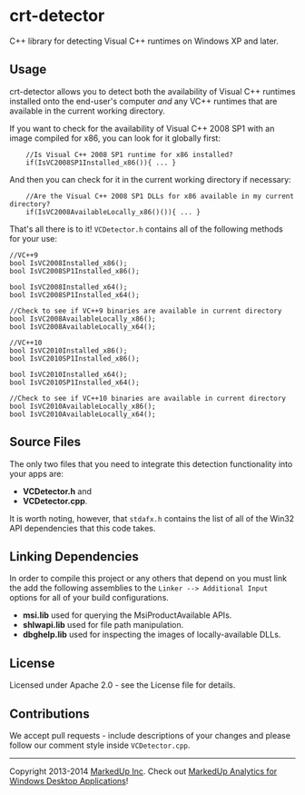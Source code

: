 crt-detector
============

C++ library for detecting Visual C++ runtimes on Windows XP and later.

## Usage
crt-detector allows you to detect both the availability of Visual C++ runtimes installed onto the end-user's computer _and_ any VC++ runtimes that are available in the current working directory.

If you want to check for the availability of Visual C++ 2008 SP1 with an image compiled for x86, you can look for it globally first:

````
	//Is Visual C++ 2008 SP1 runtime for x86 installed?
	if(IsVC2008SP1Installed_x86()){ ... }
````

And then you can check for it in the current working directory if necessary:

````
	//Are the Visual C++ 2008 SP1 DLLs for x86 available in my current directory?
	if(IsVC2008AvailableLocally_x86()()){ ... }
````

That's all there is to it! `VCDetector.h` contains all of the following methods for your use:

````
//VC++9
bool IsVC2008Installed_x86();
bool IsVC2008SP1Installed_x86();

bool IsVC2008Installed_x64();
bool IsVC2008SP1Installed_x64();

//Check to see if VC++9 binaries are available in current directory
bool IsVC2008AvailableLocally_x86();
bool IsVC2008AvailableLocally_x64();

//VC++10
bool IsVC2010Installed_x86();
bool IsVC2010SP1Installed_x86();

bool IsVC2010Installed_x64();
bool IsVC2010SP1Installed_x64();

//Check to see if VC++10 binaries are available in current directory
bool IsVC2010AvailableLocally_x86();
bool IsVC2010AvailableLocally_x64();
````

## Source Files
The only two files that you need to integrate this detection functionality into your apps are:

* __VCDetector.h__ and
* __VCDetector.cpp__.

It is worth noting, however, that `stdafx.h` contains the list of all of the Win32 API dependencies that this code takes.

## Linking Dependencies
In order to compile this project or any others that depend on you must link the add the following assemblies to the `Linker --> Additional Input`
options for all of your build configurations.

* __msi.lib__ used for querying the MsiProductAvailable APIs.
* __shlwapi.lib__ used for file path manipulation.
* __dbghelp.lib__ used for inspecting the images of locally-available DLLs.

## License
Licensed under Apache 2.0 - see the License file for details.

## Contributions
We accept pull requests - include descriptions of your changes and please follow our comment style inside `VCDetector.cpp`.

----
Copyright 2013-2014 [MarkedUp Inc][0].
Check out [MarkedUp Analytics for Windows Desktop Applications][1]!

 [0]: https://markedup.com/ "MarkedUp Analytics"
 [1]: https://markedup.com/ "MarkedUp Anayltics for Win32 Applications"
